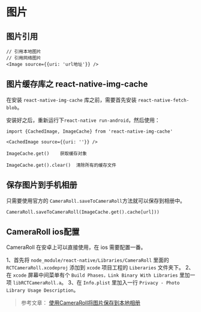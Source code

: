 # 图片

## 图片引用
```markup
// 引用本地图片
// 引用网络图片
<Image source={{uri: 'url地址'}} />

```

## 图片缓存库之 react-native-img-cache

在安装 `react-native-img-cache` 库之前，需要首先安装 `react-native-fetch-blob`。

安装好之后，重新运行下`react-native run-android`，然后使用：

```markup
import {CachedImage, ImageCache} from 'react-native-img-cache'

<CachedImage source={{uri: ''}} />

ImageCache.get()    获取缓存对象

ImageCache.get().clear()  清除所有的缓存文件
```

## 保存图片到手机相册

只需要使用官方的 `CameraRoll.saveToCameraRoll`方法就可以保存到相册中。
```markup
CameraRoll.saveToCameraRoll(ImageCache.get().cache[url]))
```

## CameraRoll ios配置

CameraRoll 在安卓上可以直接使用，在 ios 需要配置一番。

1、首先将 `node_module/react-native/Libraries/CameraRoll` 里面的 `RCTCameraRoll.xcodeproj` 添加到 `xcode` 项目工程的 `Liberaries` 文件夹下。
2、在 `xcode` 屏幕中间菜单有个 `Build Phases，Link Binary With Libraries` 里加一项 `libRCTCameraRoll.a`。
3、在 `Info.plist` 里加入一行 `Privacy - Photo Library Usage Description`。

> 参考文章： <a href='http://www.hangge.com/blog/cache/detail_1615.html' target='_blank'>使用CameraRoll将图片保存到本地相册</a>
